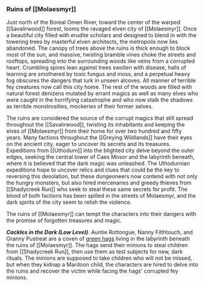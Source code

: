 ### Ruins of [[Molaesmyr]]

Just north of the Boreal Omen River, toward the center of the warped [[Savalirwood]] forest, looms the ravaged elven city of [[Molaesmyr]]. Once a beautiful city filled with erudite scholars and designed to blend in with the towering trees by masterful elven architects, the metropolis now lies abandoned. The canopy of trees above the ruins is thick enough to block most of the sun, and massive, twisting bramble vines choke the streets and rooftops, spreading into the surrounding woods like veins from a corrupted heart. Crumbling spires lean against trees swollen with disease, halls of learning are smothered by toxic fungus and moss, and a perpetual heavy fog obscures the dangers that lurk in unseen alcoves. All manner of terrible fey creatures now call this city home. The rest of the woods are filled with natural forest denizens mutated by errant magics as well as many elves who were caught in the horrifying catastrophe and who now stalk the shadows as terrible monstrosities, mockeries of their former selves.

The ruins are considered the source of the corrupt magics that still spread throughout the [[Savalirwood]], twisting its inhabitants and keeping the elves of [[Molaesmyr]] from their home for over two hundred and fifty years. Many factions throughout the [[Greying Wildlands]] have their eyes on the ancient city, eager to uncover its secrets and its treasures. Expeditions from [[Uthodurn]] into the blighted city delve beyond the outer edges, seeking the central tower of Caes Mosor and the labyrinth beneath, where it is believed that the dark magic was unleashed. The Uthodurnian expeditions hope to uncover relics and clues that could be the key to reversing this desolation, but these dungeoneers now contend with not only the hungry monsters, but also hired mercenaries and greedy thieves from [[Shadycreek Run]] who seek to steal these same secrets for profit. The blood of both factions has been spilled in the streets of Molaesmyr, and the dark spirits of the city seem to relish the violence.

The ruins of [[Molaesmyr]] can tempt the characters into their dangers with the promise of forgotten treasures and magic.

_**Cackles in the Dark (Low Level)**_. Auntie Rottongue, Nanny Filthtouch, and Granny Pustreat are a coven of [green hags](https://www.dndbeyond.com/monsters/green-hag) living in the labyrinth beneath the ruins of [[Molaesmyr]]. The hags send their minions to steal children from [[Shadycreek Run]], then use them as test subjects for new, dark rituals. The minions are supposed to take children who will not be missed, but when they kidnap a Mardoon child, the characters are hired to delve into the ruins and recover the victim while facing the hags' corrupted fey minions.